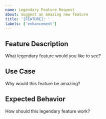 ```yaml
---
name: Legendary Feature Request
about: Suggest an amazing new feature
title: '[FEATURE]: '
labels: ['enhancement']
---
```


## Feature Description
What legendary feature would you like to see?

## Use Case
Why would this feature be amazing?

## Expected Behavior
How should this legendary feature work?
